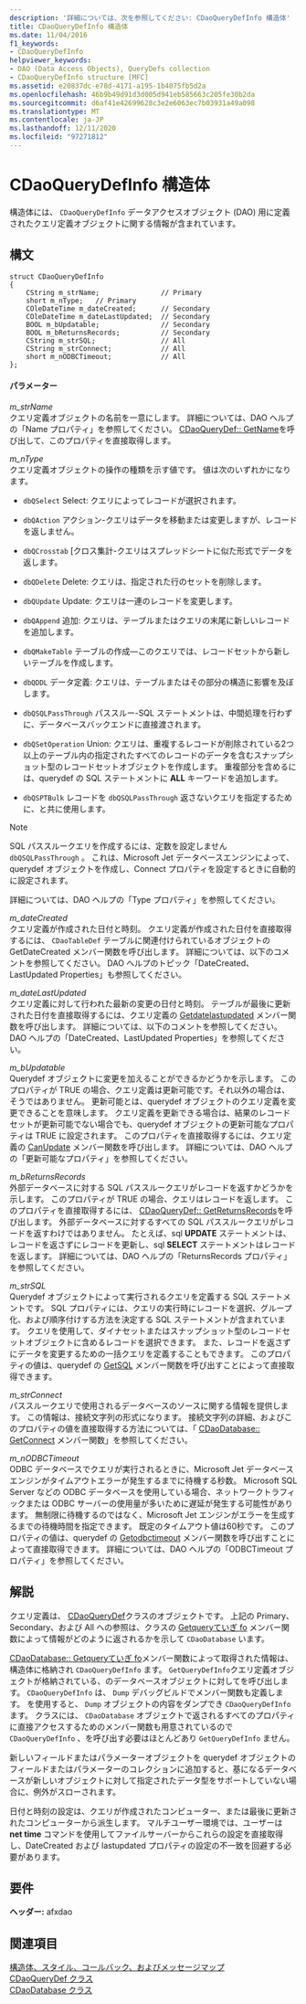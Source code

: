 ```yaml
---
description: '詳細については、次を参照してください: CDaoQueryDefInfo 構造体'
title: CDaoQueryDefInfo 構造体
ms.date: 11/04/2016
f1_keywords:
- CDaoQueryDefInfo
helpviewer_keywords:
- DAO (Data Access Objects), QueryDefs collection
- CDaoQueryDefInfo structure [MFC]
ms.assetid: e20837dc-e78d-4171-a195-1b4075fb5d2a
ms.openlocfilehash: 46b9b49d91d3d005d941eb585663c205fe30b2da
ms.sourcegitcommit: d6af41e42699628c3e2e6063ec7b03931a49a098
ms.translationtype: MT
ms.contentlocale: ja-JP
ms.lasthandoff: 12/11/2020
ms.locfileid: "97271812"
---
```

# <a name="cdaoquerydefinfo-structure"></a>CDaoQueryDefInfo 構造体

構造体には、 `CDaoQueryDefInfo` データアクセスオブジェクト (DAO) 用に定義されたクエリ定義オブジェクトに関する情報が含まれています。

## <a name="syntax"></a>構文

```
struct CDaoQueryDefInfo
{
    CString m_strName;               // Primary
    short m_nType;   // Primary
    COleDateTime m_dateCreated;      // Secondary
    COleDateTime m_dateLastUpdated;  // Secondary
    BOOL m_bUpdatable;               // Secondary
    BOOL m_bReturnsRecords;          // Secondary
    CString m_strSQL;                // All
    CString m_strConnect;            // All
    short m_nODBCTimeout;            // All
};
```

#### <a name="parameters"></a>パラメーター

*m_strName*<br/>
クエリ定義オブジェクトの名前を一意にします。 詳細については、DAO ヘルプの「Name プロパティ」を参照してください。 [CDaoQueryDef:: GetName](../../mfc/reference/cdaoquerydef-class.md#getname)を呼び出して、このプロパティを直接取得します。

*m_nType*<br/>
クエリ定義オブジェクトの操作の種類を示す値です。 値は次のいずれかになります。

- `dbQSelect` Select: クエリによってレコードが選択されます。

- `dbQAction` アクション-クエリはデータを移動または変更しますが、レコードを返しません。

- `dbQCrosstab` [クロス集計-クエリはスプレッドシートに似た形式でデータを返します。

- `dbQDelete` Delete: クエリは、指定された行のセットを削除します。

- `dbQUpdate` Update: クエリは一連のレコードを変更します。

- `dbQAppend` 追加: クエリは、テーブルまたはクエリの末尾に新しいレコードを追加します。

- `dbQMakeTable` テーブルの作成—このクエリでは、レコードセットから新しいテーブルを作成します。

- `dbQDDL` データ定義: クエリは、テーブルまたはその部分の構造に影響を及ぼします。

- `dbQSQLPassThrough` パススルー-SQL ステートメントは、中間処理を行わずに、データベースバックエンドに直接渡されます。

- `dbQSetOperation` Union: クエリは、重複するレコードが削除されている2つ以上のテーブル内の指定されたすべてのレコードのデータを含むスナップショット型のレコードセットオブジェクトを作成します。 重複部分を含めるには、querydef の SQL ステートメントに **ALL** キーワードを追加します。

- `dbQSPTBulk` レコードを `dbQSQLPassThrough` 返さないクエリを指定するために、と共に使用します。

> [!NOTE]
> SQL パススルークエリを作成するには、定数を設定しません `dbQSQLPassThrough` 。 これは、Microsoft Jet データベースエンジンによって、querydef オブジェクトを作成し、Connect プロパティを設定するときに自動的に設定されます。

詳細については、DAO ヘルプの「Type プロパティ」を参照してください。

*m_dateCreated*<br/>
クエリ定義が作成された日付と時刻。 クエリ定義が作成された日付を直接取得する[](../../mfc/reference/cdaotabledef-class.md#getdatecreated)には、 `CDaoTableDef` テーブルに関連付けられているオブジェクトの GetDateCreated メンバー関数を呼び出します。 詳細については、以下のコメントを参照してください。 DAO ヘルプのトピック「DateCreated、LastUpdated Properties」も参照してください。

*m_dateLastUpdated*<br/>
クエリ定義に対して行われた最新の変更の日付と時刻。 テーブルが最後に更新された日付を直接取得するには、クエリ定義の [Getdatelastupdated](../../mfc/reference/cdaoquerydef-class.md#getdatelastupdated) メンバー関数を呼び出します。 詳細については、以下のコメントを参照してください。 DAO ヘルプの「DateCreated、LastUpdated Properties」を参照してください。

*m_bUpdatable*<br/>
Querydef オブジェクトに変更を加えることができるかどうかを示します。 このプロパティが TRUE の場合、クエリ定義は更新可能です。それ以外の場合は、そうではありません。 更新可能とは、querydef オブジェクトのクエリ定義を変更できることを意味します。 クエリ定義を更新できる場合は、結果のレコードセットが更新可能でない場合でも、querydef オブジェクトの更新可能なプロパティは TRUE に設定されます。 このプロパティを直接取得するには、クエリ定義の [CanUpdate](../../mfc/reference/cdaoquerydef-class.md#canupdate) メンバー関数を呼び出します。 詳細については、DAO ヘルプの「更新可能なプロパティ」を参照してください。

*m_bReturnsRecords*<br/>
外部データベースに対する SQL パススルークエリがレコードを返すかどうかを示します。 このプロパティが TRUE の場合、クエリはレコードを返します。 このプロパティを直接取得するには、 [CDaoQueryDef:: GetReturnsRecords](../../mfc/reference/cdaoquerydef-class.md#getreturnsrecords)を呼び出します。 外部データベースに対するすべての SQL パススルークエリがレコードを返すわけではありません。 たとえば、sql **UPDATE** ステートメントは、レコードを返さずにレコードを更新し、sql **SELECT** ステートメントはレコードを返します。 詳細については、DAO ヘルプの「ReturnsRecords プロパティ」を参照してください。

*m_strSQL*<br/>
Querydef オブジェクトによって実行されるクエリを定義する SQL ステートメントです。 SQL プロパティには、クエリの実行時にレコードを選択、グループ化、および順序付けする方法を決定する SQL ステートメントが含まれています。 クエリを使用して、ダイナセットまたはスナップショット型のレコードセットオブジェクトに含めるレコードを選択できます。 また、レコードを返さずにデータを変更するための一括クエリを定義することもできます。 このプロパティの値は、querydef の [GetSQL](../../mfc/reference/cdaoquerydef-class.md#getsql) メンバー関数を呼び出すことによって直接取得できます。

*m_strConnect*<br/>
パススルークエリで使用されるデータベースのソースに関する情報を提供します。 この情報は、接続文字列の形式になります。 接続文字列の詳細、およびこのプロパティの値を直接取得する方法については、「 [CDaoDatabase:: GetConnect](../../mfc/reference/cdaodatabase-class.md#getconnect) メンバー関数」を参照してください。

*m_nODBCTimeout*<br/>
ODBC データベースでクエリが実行されるときに、Microsoft Jet データベースエンジンがタイムアウトエラーが発生するまでに待機する秒数。 Microsoft SQL Server などの ODBC データベースを使用している場合、ネットワークトラフィックまたは ODBC サーバーの使用量が多いために遅延が発生する可能性があります。 無制限に待機するのではなく、Microsoft Jet エンジンがエラーを生成するまでの待機時間を指定できます。 既定のタイムアウト値は60秒です。 このプロパティの値は、querydef の [Getodbctimeout](../../mfc/reference/cdaoquerydef-class.md#getodbctimeout) メンバー関数を呼び出すことによって直接取得できます。 詳細については、DAO ヘルプの「ODBCTimeout プロパティ」を参照してください。

## <a name="remarks"></a>解説

クエリ定義は、 [CDaoQueryDef](../../mfc/reference/cdaoquerydef-class.md)クラスのオブジェクトです。 上記の Primary、Secondary、および All への参照は、クラスの [Getqueryていぎ fo](../../mfc/reference/cdaodatabase-class.md#getquerydefinfo) メンバー関数によって情報がどのように返されるかを示して `CDaoDatabase` います。

[CDaoDatabase:: Getqueryていぎ fo](../../mfc/reference/cdaodatabase-class.md#getquerydefinfo)メンバー関数によって取得された情報は、構造体に格納され `CDaoQueryDefInfo` ます。 `GetQueryDefInfo`クエリ定義オブジェクトが格納されている、のデータベースオブジェクトに対してを呼び出します。 `CDaoQueryDefInfo` は、 `Dump` デバッグビルドでメンバー関数も定義します。 を使用すると、 `Dump` オブジェクトの内容をダンプでき `CDaoQueryDefInfo` ます。 クラスには、 `CDaoDatabase` オブジェクトで返されるすべてのプロパティに直接アクセスするためのメンバー関数も用意されているので `CDaoQueryDefInfo` 、を呼び出す必要はほとんどあり `GetQueryDefInfo` ません。

新しいフィールドまたはパラメーターオブジェクトを querydef オブジェクトのフィールドまたはパラメーターのコレクションに追加すると、基になるデータベースが新しいオブジェクトに対して指定されたデータ型をサポートしていない場合に、例外がスローされます。

日付と時刻の設定は、クエリが作成されたコンピューター、または最後に更新されたコンピューターから派生します。 マルチユーザー環境では、ユーザーは **net time** コマンドを使用してファイルサーバーからこれらの設定を直接取得し、DateCreated および lastupdated プロパティの設定の不一致を回避する必要があります。

## <a name="requirements"></a>要件

**ヘッダー:** afxdao

## <a name="see-also"></a>関連項目

[構造体、スタイル、コールバック、およびメッセージマップ](../../mfc/reference/structures-styles-callbacks-and-message-maps.md)<br/>
[CDaoQueryDef クラス](../../mfc/reference/cdaoquerydef-class.md)<br/>
[CDaoDatabase クラス](../../mfc/reference/cdaodatabase-class.md)
